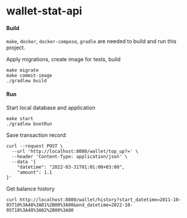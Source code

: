 # wallet-stat-api

#### Build    
`make`, `docker`, `docker-compose`, `gradle` are needed to build and run this project.  

Apply migrations, create image for tests, build
```
make migrate
make commit-image
./gradlew build
```

#### Run
Start local database and application
```
make start
./gradlew bootRun
```

Save transaction record:
```
curl --request POST \
  --url 'http://localhost:8080/wallet/top_up?=' \
  --header 'Content-Type: application/json' \
  --data '{
	"datetime": "2022-03-31T01:01:00+03:00",
	"amount": 1.1
}'
```

Get balance history
```
curl http://localhost:8080/wallet/history?start_datetime=2011-10-05T10%3A48%3A01%2B00%3A00&end_datetime=2022-10-05T18%3A48%3A02%2B00%3A00
```